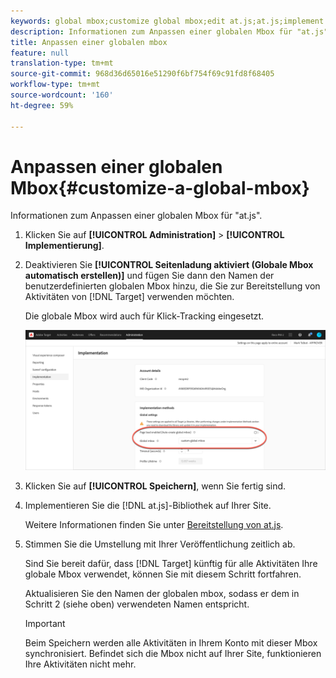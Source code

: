 ```yaml
---
keywords: global mbox;customize global mbox;edit at.js;at.js;implement at.js
description: Informationen zum Anpassen einer globalen Mbox für "at.js".
title: Anpassen einer globalen mbox
feature: null
translation-type: tm+mt
source-git-commit: 968d36d65016e51290f6bf754f69c91fd8f68405
workflow-type: tm+mt
source-wordcount: '160'
ht-degree: 59%

---
```



# Anpassen einer globalen Mbox{#customize-a-global-mbox}

Informationen zum Anpassen einer globalen Mbox für &quot;at.js&quot;.

1. Klicken Sie auf **[!UICONTROL Administration]** > **[!UICONTROL Implementierung]**.

1. Deaktivieren Sie **[!UICONTROL Seitenladung aktiviert (Globale Mbox automatisch erstellen)]** und fügen Sie dann den Namen der benutzerdefinierten globalen Mbox hinzu, die Sie zur Bereitstellung von Aktivitäten von [!DNL Target] verwenden möchten.

   Die globale Mbox wird auch für Klick-Tracking eingesetzt.

   ![custom-global-mbox](/help/c-implementing-target/c-implementing-target-for-client-side-web/t-mbox-download/c-understanding-global-mbox/assets/custom-global-mbox.png)

1. Klicken Sie auf **[!UICONTROL Speichern]**, wenn Sie fertig sind.

1. Implementieren Sie die [!DNL at.js]-Bibliothek auf Ihrer Site.

   Weitere Informationen finden Sie unter [Bereitstellung von at.js](/help/c-implementing-target/c-implementing-target-for-client-side-web/how-to-deployatjs/how-to-deployatjs.md).

1. Stimmen Sie die Umstellung mit Ihrer Veröffentlichung zeitlich ab.

   Sind Sie bereit dafür, dass [!DNL Target] künftig für alle Aktivitäten Ihre globale Mbox verwendet, können Sie mit diesem Schritt fortfahren.

   Aktualisieren Sie den Namen der globalen mbox, sodass er dem in Schritt 2 (siehe oben) verwendeten Namen entspricht.

   >[!IMPORTANT]
   >
   >Beim Speichern werden alle Aktivitäten in Ihrem Konto mit dieser Mbox synchronisiert. Befindet sich die Mbox nicht auf Ihrer Site, funktionieren Ihre Aktivitäten nicht mehr.

